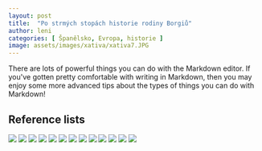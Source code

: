 ```yaml
---
layout: post
title:  "Po strmých stopách historie rodiny Borgiů"
author: leni
categories: [ Španělsko, Evropa, historie ]
image: assets/images/xativa/xativa7.JPG
---
```

There are lots of powerful things you can do with the Markdown editor. If you've gotten pretty comfortable with writing in Markdown, then you may enjoy some more advanced tips about the types of things you can do with Markdown!

## Reference lists
<img src="/assets/images/xativa/xativa1.JPG">
<img src="/assets/images/xativa/xativa2.JPG">
<img src="/assets/images/xativa/xativa3.JPG">
<img src="/assets/images/xativa/xativa4.JPG">
<img src="/assets/images/xativa/xativa5.JPG">
<img src="/assets/images/xativa/xativa6.JPG">
<img src="/assets/images/xativa/xativa1.JPG">
<img src="/assets/images/xativa/xativa8.JPG">
<img src="/assets/images/xativa/xativa9.JPG">
<img src="/assets/images/xativa/xativa10.JPG">
<img src="/assets/images/xativa/xativa11.JPG">
<img src="/assets/images/xativa/xativa12.JPG">
<img src="/assets/images/xativa/xativa13.JPG">
